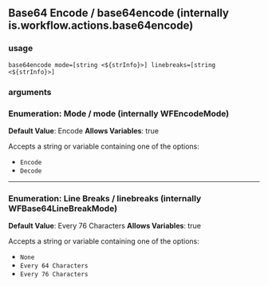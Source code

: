 
## Base64 Encode / base64encode (internally is.workflow.actions.base64encode)


### usage
`base64encode mode=[string <${strInfo}>] linebreaks=[string <${strInfo}>]`

### arguments
### Enumeration: Mode / mode (internally WFEncodeMode)
**Default Value**: Encode
**Allows Variables**: true


Accepts a string 
or variable
containing one of the options:

- `Encode`
- `Decode`
---
### Enumeration: Line Breaks / linebreaks (internally WFBase64LineBreakMode)
**Default Value**: Every 76 Characters
**Allows Variables**: true


Accepts a string 
or variable
containing one of the options:

- `None`
- `Every 64 Characters`
- `Every 76 Characters`
